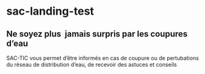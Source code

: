 # sac-landing-test
## Ne soyez plus  jamais surpris par les coupures d’eau
SAC-TIC vous permet d’être informés en cas de coupure ou de pertubations du réseau de distribution d’eau, de recevoir des astuces et conseils